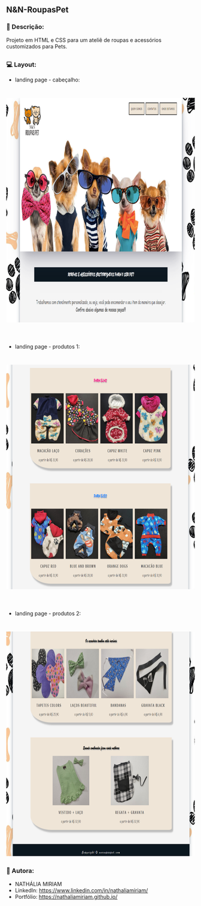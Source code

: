 ## N&N-RoupasPet

### 📄 Descrição:

Projeto em HTML e CSS para um ateliê de roupas e acessórios customizados para Pets.

##

### 💻 Layout:

- landing page - cabeçalho:
<h1>
  <img src="docs/images/image_first.png"  width="1000" height="600">
</h1>
<br>

- landing page - produtos 1:
<h1>
  <img src="docs/images/image_second.png"  width="1000" height="600">
</h1>
<br>

- landing page - produtos 2:
<h1>
  <img src="docs/images/image_third.png"  width="1000" height="600">
</h1>

### 📍 Autora:

- NATHÁLIA MIRIAM
- LinkedIn: https://www.linkedin.com/in/nathaliamiriam/
- Portfólio: https://nathaliamiriam.github.io/
